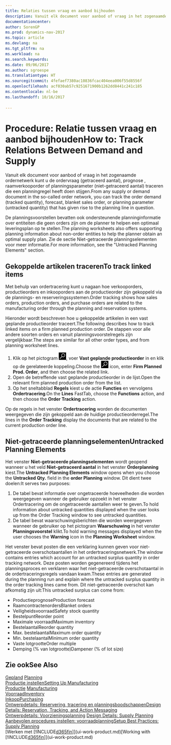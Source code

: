 ```yaml
---
title: Relaties tussen vraag en aanbod bijhouden
description: Vanuit elk document voor aanbod of vraag in het zogenaamde ordernetwerk kunt u de ordervraag (getraceerd aantal), prognose , raamverkooporder of planningsparameter (niet-getraceerd aantal) traceren die een planningregel heeft doen stijgen.
documentationcenter: 
author: SorenGP
ms.prod: dynamics-nav-2017
ms.topic: article
ms.devlang: na
ms.tgt_pltfrm: na
ms.workload: na
ms.search.keywords: 
ms.date: 09/06/2017
ms.author: sgroespe
ms.translationtype: HT
ms.sourcegitcommit: 4fefaef7380ac10836fcac404eea006f55d8556f
ms.openlocfilehash: acf030ab57c9251671900b1262dd8441c241c185
ms.contentlocale: nl-be
ms.lasthandoff: 10/16/2017

---
```

# <a name="how-to-track-relations-between-demand-and-supply"></a><span data-ttu-id="2d4c4-103">Procedure: Relatie tussen vraag en aanbod bijhouden</span><span class="sxs-lookup"><span data-stu-id="2d4c4-103">How to: Track Relations Between Demand and Supply</span></span>
<span data-ttu-id="2d4c4-104">Vanuit elk document voor aanbod of vraag in het zogenaamde ordernetwerk kunt u de ordervraag (getraceerd aantal), prognose , raamverkooporder of planningsparameter (niet-getraceerd aantal) traceren die een planningregel heeft doen stijgen.</span><span class="sxs-lookup"><span data-stu-id="2d4c4-104">From any supply or demand document in the so-called order network, you can track the order demand (tracked quantity), forecast, blanket sales order, or planning parameter (untracked quantity) that has given rise to the planning line in question.</span></span>

<span data-ttu-id="2d4c4-105">De planningsvoorstellen bevatten ook ondersteunende planninginformatie over entiteiten die geen orders zijn om de planner te helpen een optimaal leveringsplan op te stellen.</span><span class="sxs-lookup"><span data-stu-id="2d4c4-105">The planning worksheets also offers supporting planning information about non-order entities to help the planner obtain an optimal supply plan.</span></span> <span data-ttu-id="2d4c4-106">Zie de sectie Niet-getraceerde planningselementen voor meer informatie.</span><span class="sxs-lookup"><span data-stu-id="2d4c4-106">For more information, see the "Untracked Planning Elements" section.</span></span>

## <a name="to-track-linked-items"></a><span data-ttu-id="2d4c4-107">Gekoppelde artikelen traceren</span><span class="sxs-lookup"><span data-stu-id="2d4c4-107">To track linked items</span></span>
<span data-ttu-id="2d4c4-108">Met behulp van ordertracering kunt u nagaan hoe verkooporders, productieorders en inkooporders aan de productieorder zijn gekoppeld via de plannings- en reserveringssystemen.</span><span class="sxs-lookup"><span data-stu-id="2d4c4-108">Order tracking shows how sales orders, production orders, and purchase orders are related to the manufacturing order through the planning and reservation systems.</span></span>

<span data-ttu-id="2d4c4-109">Hieronder wordt beschreven hoe u gekoppelde artikelen in een vast geplande productieorder traceert.</span><span class="sxs-lookup"><span data-stu-id="2d4c4-109">The following describes how to track linked items on a firm planned production order.</span></span> <span data-ttu-id="2d4c4-110">De stappen voor alle andere soorten orders en vanuit planningsvoorstelregels zijn vergelijkbaar.</span><span class="sxs-lookup"><span data-stu-id="2d4c4-110">The steps are similar for all other order types, and from planning worksheet lines.</span></span>

1. <span data-ttu-id="2d4c4-111">Klik op het pictogram ![Zoeken naar pagina of rapport](media/ui-search/search_small.png "pictogram Zoeken naar pagina of rapport"), voer **Vast geplande productieorder** in en klik op de gerelateerde koppeling.</span><span class="sxs-lookup"><span data-stu-id="2d4c4-111">Choose the ![Search for Page or Report](media/ui-search/search_small.png "Search for Page or Report icon") icon, enter **Firm Planned Prod. Order**, and then choose the related link.</span></span>
2. <span data-ttu-id="2d4c4-112">Open de betreffende vast geplande productieorder in de lijst.</span><span class="sxs-lookup"><span data-stu-id="2d4c4-112">Open the relevant firm planned production order from the list.</span></span>
3. <span data-ttu-id="2d4c4-113">Op het sneltabblad **Regels** kiest u de actie **Functies** en vervolgens **Ordertracering**.</span><span class="sxs-lookup"><span data-stu-id="2d4c4-113">On the **Lines** FastTab, choose the **Functions** action, and then choose the **Order Tracking** action.</span></span>

<span data-ttu-id="2d4c4-114">Op de regels in het venster **Ordertracering** worden de documenten weergegeven die zijn gekoppeld aan de huidige productieorderregel.</span><span class="sxs-lookup"><span data-stu-id="2d4c4-114">The lines in the **Order Tracking** display the documents that are related to the current production order line.</span></span>

## <a name="untracked-planning-elements"></a><span data-ttu-id="2d4c4-115">Niet-getraceerde planningselementen</span><span class="sxs-lookup"><span data-stu-id="2d4c4-115">Untracked Planning Elements</span></span>
<span data-ttu-id="2d4c4-116">Het venster **Niet-getraceerde planningselementen** wordt geopend wanneer u het veld **Niet-getraceerd aantal** in het venster **Orderplanning** kiest.</span><span class="sxs-lookup"><span data-stu-id="2d4c4-116">The **Untracked Planning Elements** window opens when you choose the **Untracked Qty.** field in the **order Planning** window.</span></span> <span data-ttu-id="2d4c4-117">Dit dient twee doelen:</span><span class="sxs-lookup"><span data-stu-id="2d4c4-117">It serves two purposes:</span></span>

1. <span data-ttu-id="2d4c4-118">De tabel bevat informatie over ongetraceerde hoeveelheden die worden weergegeven wanneer de gebruiker opzoekt in het venster Ordertracering om de ongetraceerde aantallen weer te geven.</span><span class="sxs-lookup"><span data-stu-id="2d4c4-118">To hold information about untracked quantities displayed when the user looks up from the Order Tracking window to see untracked quantities.</span></span>
2. <span data-ttu-id="2d4c4-119">De tabel bevat waarschuwingsberichten die worden weergegeven wanneer de gebruiker op het pictogram **Waarschuwing** in het venster **Planningsvoorstel** klikt.</span><span class="sxs-lookup"><span data-stu-id="2d4c4-119">To hold warning messages displayed when the user chooses the **Warning** icon in the **Planning Worksheet** window.</span></span>

<span data-ttu-id="2d4c4-120">Het venster bevat posten die een verklaring kunnen geven voor niet-getraceerde overschotaantallen in het ordertraceringsnetwerk.</span><span class="sxs-lookup"><span data-stu-id="2d4c4-120">The window contains entries which account for an untracked surplus quantity in order tracking network.</span></span> <span data-ttu-id="2d4c4-121">Deze posten worden gegenereerd tijdens het planningsproces en verklaren waar het niet-getraceerde overschotaantal in de ordertraceringsregels vandaan kwam.</span><span class="sxs-lookup"><span data-stu-id="2d4c4-121">These entries are generated during the planning run and explain where the untracked surplus quantity in the order tracking lines came from.</span></span> <span data-ttu-id="2d4c4-122">Dit niet-getraceerde overschot kan afkomstig zijn uit:</span><span class="sxs-lookup"><span data-stu-id="2d4c4-122">This untracked surplus can come from:</span></span>

- <span data-ttu-id="2d4c4-123">Productieprognose</span><span class="sxs-lookup"><span data-stu-id="2d4c4-123">Production forecast</span></span>
- <span data-ttu-id="2d4c4-124">Raamcontractenorders</span><span class="sxs-lookup"><span data-stu-id="2d4c4-124">Blanket orders</span></span>
- <span data-ttu-id="2d4c4-125">Veiligheidsvoorraad</span><span class="sxs-lookup"><span data-stu-id="2d4c4-125">Safety stock quantity</span></span>
- <span data-ttu-id="2d4c4-126">Bestelpunt</span><span class="sxs-lookup"><span data-stu-id="2d4c4-126">Reorder point</span></span>
- <span data-ttu-id="2d4c4-127">Maximale voorraad</span><span class="sxs-lookup"><span data-stu-id="2d4c4-127">Maximum inventory</span></span>
- <span data-ttu-id="2d4c4-128">Bestelaantal</span><span class="sxs-lookup"><span data-stu-id="2d4c4-128">Reorder quantity</span></span>
- <span data-ttu-id="2d4c4-129">Max. bestelaantal</span><span class="sxs-lookup"><span data-stu-id="2d4c4-129">Maximum order quantity</span></span>
- <span data-ttu-id="2d4c4-130">Min. bestelaantal</span><span class="sxs-lookup"><span data-stu-id="2d4c4-130">Minimum order quantity</span></span>
- <span data-ttu-id="2d4c4-131">Vaste lotgrootte</span><span class="sxs-lookup"><span data-stu-id="2d4c4-131">Order multiple</span></span>
- <span data-ttu-id="2d4c4-132">Demping (% van lotgrootte)</span><span class="sxs-lookup"><span data-stu-id="2d4c4-132">Dampener (% of lot size)</span></span>

## <a name="see-also"></a><span data-ttu-id="2d4c4-133">Zie ook</span><span class="sxs-lookup"><span data-stu-id="2d4c4-133">See Also</span></span>  
<span data-ttu-id="2d4c4-134">[Gepland](production-planning.md) </span><span class="sxs-lookup"><span data-stu-id="2d4c4-134">[Planning](production-planning.md) </span></span>  
[<span data-ttu-id="2d4c4-135">Productie instellen</span><span class="sxs-lookup"><span data-stu-id="2d4c4-135">Setting Up Manufacturing</span></span>](production-configure-production-processes.md)  
<span data-ttu-id="2d4c4-136">[Productie](production-manage-manufacturing.md)  </span><span class="sxs-lookup"><span data-stu-id="2d4c4-136">[Manufacturing](production-manage-manufacturing.md)  </span></span>  
[<span data-ttu-id="2d4c4-137">Voorraad</span><span class="sxs-lookup"><span data-stu-id="2d4c4-137">Inventory</span></span>](inventory-manage-inventory.md)  
[<span data-ttu-id="2d4c4-138">Inkoop</span><span class="sxs-lookup"><span data-stu-id="2d4c4-138">Purchasing</span></span>](purchasing-manage-purchasing.md)  
[<span data-ttu-id="2d4c4-139">Ontwerpdetails: Reservering, tracering en planningsboodschappen</span><span class="sxs-lookup"><span data-stu-id="2d4c4-139">Design Details: Reservation, Tracking, and Action Messaging</span></span>](design-details-reservation-order-tracking-and-action-messaging.md)  
<span data-ttu-id="2d4c4-140">[Ontwerpdetails: Voorzieningsplanning](design-details-supply-planning.md) </span><span class="sxs-lookup"><span data-stu-id="2d4c4-140">[Design Details: Supply Planning](design-details-supply-planning.md) </span></span>  
[<span data-ttu-id="2d4c4-141">Aanbevolen procedures instellen: voorraadplanning</span><span class="sxs-lookup"><span data-stu-id="2d4c4-141">Setup Best Practices: Supply Planning</span></span>](setup-best-practices-supply-planning.md)  
<span data-ttu-id="2d4c4-142">[Werken met [!INCLUDE[d365fin](includes/d365fin_md.md)]](ui-work-product.md)</span><span class="sxs-lookup"><span data-stu-id="2d4c4-142">[Working with [!INCLUDE[d365fin](includes/d365fin_md.md)]](ui-work-product.md)</span></span>

